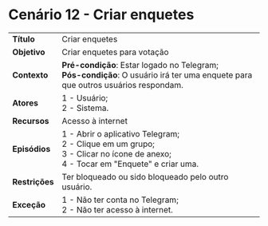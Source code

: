# Cenário 12 - Criar enquetes

|                |                                                                                                                                        |
| -------------- | :------------------------------------------------------------------------------------------------------------------------------------- |
| **Título**     | Criar enquetes                                                                                                                         |
| **Objetivo**   | Criar enquetes para votação                                                                                                            |
| **Contexto**   | **Pré-condição**: Estar logado no Telegram;<br>**Pós-condição**: O usuário irá ter uma enquete para que outros usuários respondam.     |
| **Atores**     | 1 - Usuário;<br> 2 - Sistema.                                                                                                          |
| **Recursos**   | Acesso à internet                                                                                                                      |
| **Episódios**  | 1 - Abrir o aplicativo Telegram; <br>2 - Clique em um grupo; <br>3 - Clicar no ícone de anexo; <br>4 - Tocar em "Enquete" e criar uma. |
| **Restrições** | Ter bloqueado ou sido bloqueado pelo outro usuário.                                                                                    |
| **Exceção**    | 1 - Não ter conta no Telegram;<br> 2 - Não ter acesso à internet.                                                                      |
